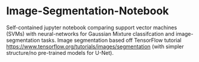 # Image-Segmentation-Notebook
Self-contained jupyter notebook comparing support vector machines (SVMs) with neural-networks for Gaussian Mixture classifcation and image-segmentation tasks. Image segmentation based off TensorFlow tutorial https://www.tensorflow.org/tutorials/images/segmentation (with simpler structure/no pre-trained models for U-Net).
